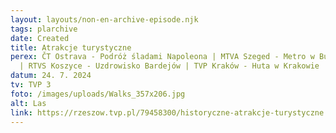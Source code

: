 ```yaml
---
layout: layouts/non-en-archive-episode.njk
tags: plarchive
date: Created
title: Atrakcje turystyczne
perex: ČT Ostrava - Podróż śladami Napoleona | MTVA Szeged - Metro w Budapeszcie
  | RTVS Koszyce - Uzdrowisko Bardejów | TVP Kraków - Huta w Krakowie
datum: 24. 7. 2024
tv: TVP 3
foto: /images/uploads/Walks_357x206.jpg
alt: Las
link: https://rzeszow.tvp.pl/79458300/historyczne-atrakcje-turystyczne
---
```


